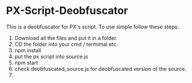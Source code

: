 # PX-Script-Deobfuscator
This is a deobfuscator for PX's script. 
To use simple follow these steps: 
1. Download all the files and put it in a folder. 
2. CD the folder into your cmd / termimal etc. 
3. npm install 
4. put the px script into source.js 
5. npm start
6. check deobfuscated_source.js for deobfuscated version of the source. 
7. 
